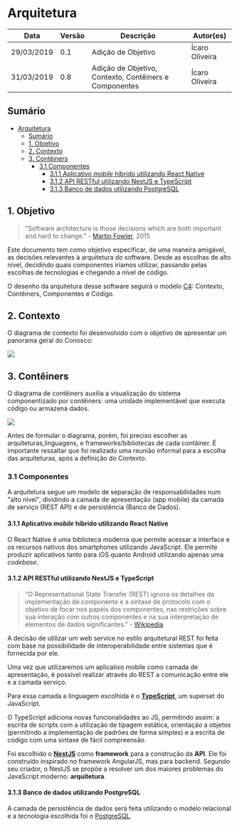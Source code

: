 
# Arquitetura
| **Data** | **Versão** | **Descrição** | **Autor(es)** |
|---|---|---|---|
|29/03/2019 | 0.1 | Adição de Objetivo | Ícaro Oliveira |
|31/03/2019 | 0.8 | Adição de Objetivo, Contexto, Contêiners e Componentes | Ícaro Oliveira |

## Sumário
- [Arquitetura](#arquitetura)
  - [Sumário](#sum%C3%A1rio)
  - [1. Objetivo](#1-objetivo)
  - [2. Contexto](#2-contexto)
  - [3. Contêiners](#3-cont%C3%AAiners)
    - [3.1 Componentes](#31-componentes)
      - [3.1.1 Aplicativo *mobile* híbrido utilizando React Native](#311-aplicativo-mobile-h%C3%ADbrido-utilizando-react-native)
      - [3.1.2 API RESTful utilizando NestJS e TypeScript](#312-api-restful-utilizando-nestjs-e-typescript)
      - [3.1.3 Banco de dados utilizando PostgreSQL](#313-banco-de-dados-utilizando-postgresql)


## 1. Objetivo

> "Software architecture is those decisions which are both important and hard to change." - [Martin Fowler](https://www.youtube.com/watch?v=DngAZyWMGR0), 2015 


Este documento tem como objetivo especificar, de uma maneira amigável, as decisões relevantes à arquitetura do software. Desde as escolhas de alto nível, decidindo quais componentes iríamos utilizar, passando pelas escolhas de tecnologias e chegando a nível de código.

O desenho da arquitetura desse software seguirá o modelo [C4](modelo-c4.md): Contexto, Contêiners, Componentes e Código.

## 2. Contexto
O diagrama de contexto foi desenvolvido com o objetivo de apresentar um panorama geral do Conosco:

![](https://i.imgur.com/Dgun08f.png)

## 3. Contêiners
O diagrama de contêiners auxilia a visualização do sistema componentizado por contêiners: uma unidade implementável que executa código ou armazena dados.

![](https://i.imgur.com/mN5LDJE.png)

Antes de formular o diagrama, porém, foi preciso escolher as arquiteturas,linguagens, e frameworks/bibliotecas de cada contâiner. É importante ressaltar que foi realizado uma reunião informal para a escolha das arquiteturas, após a definição do Contexto.

### 3.1 Componentes

A arquitetura segue um modelo de separação de responsabilidades num "alto nível", dividindo a camada de apresentação (app mobile) da camada de serviço (REST API) e de persistência (Banco de Dados).

#### 3.1.1 Aplicativo *mobile* híbrido utilizando React Native

O React Native é uma biblioteca moderna que permite acessar a interface e os recursos nativos dos smartphones utilizando JavaScript. Ele permite produzir aplicativos tanto para iOS quanto Android utilizando apenas uma *codebase*. 

#### 3.1.2 API RESTful utilizando NestJS e TypeScript

> "O Representational State Transfer (REST) ignora os detalhes da implementação de componente e a sintaxe de protocolo com o objetivo de focar nos papéis dos componentes, nas restrições sobre sua interação com outros componentes e na sua interpretação de elementos de dados significantes." - [Wikipedia](https://pt.wikipedia.org/wiki/REST)

A decisão de utilizar um web service no estilo arquitetural REST foi feita com base na possibilidade de interoperabilidade entre sistemas que é fornecida por ele. 

Uma vez que utilizaremos um aplicativo mobile como camada de apresentação, é possível realizar através do REST a comunicação entre ele e a camada serviço. 

Para essa camada a linguagem escolhida é o **[TypeScript](https://www.typescriptlang.org/)**, um superset do JavaScript.

O TypeScript adiciona novas funcionalidades ao JS, permitindo assim: a escrita de scripts com a utilização de tipagem estática, orientação a objetos (permitindo a implementação de padrões de forma simples) e a escrita de código com uma sintaxe de fácil compreensão.

Foi escolhido o **[NestJS](http://nestjs.com)** como **framework** para a construção da **API**. Ele foi construído inspirado no framework AngularJS, mas para backend. Segundo seu criador, o NestJS se propõe a resolver um dos maiores problemas do JavaScript moderno: **arquitetura**.

#### 3.1.3 Banco de dados utilizando PostgreSQL

A camada de persistência de dados será feita utilizando o modelo relacional e a tecnologia escolhida foi o [PostgreSQL](https://www.postgresql.org/).
